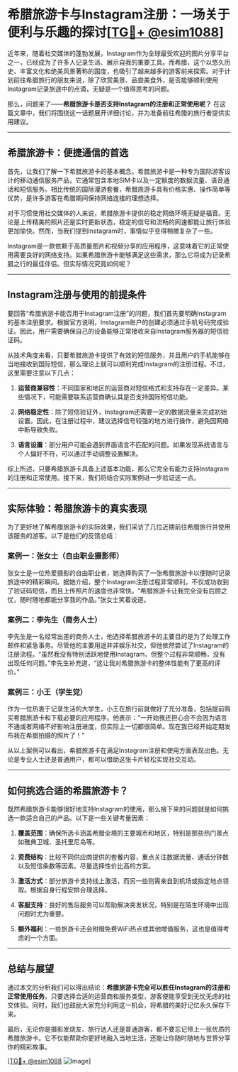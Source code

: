 # 希腊旅游卡与Instagram注册：一场关于便利与乐趣的探讨[[TG💪+ @esim1088](https://t.me/s/esim1088)]

近年来，随着社交媒体的蓬勃发展，Instagram作为全球最受欢迎的图片分享平台之一，已经成为了许多人记录生活、展示自我的重要工具。而希腊，这个以悠久历史、丰富文化和绝美风景著称的国度，也吸引了越来越多的游客前来探索。对于计划前往希腊旅行的朋友来说，除了欣赏美景、品尝美食外，是否能够顺利使用Instagram记录旅途中的点滴，无疑是一个值得思考的问题。

那么，问题来了——**希腊旅游卡是否支持Instagram的注册和正常使用呢？** 在这篇文章中，我们将围绕这一话题展开详细讨论，并为准备前往希腊的旅行者提供实用建议。

---

## 希腊旅游卡：便捷通信的首选

首先，让我们了解一下希腊旅游卡的基本概念。希腊旅游卡是一种专为国际游客设计的移动通信服务产品，它通常包含本地SIM卡以及一定额度的数据流量、语音通话和短信服务。相比传统的国际漫游套餐，希腊旅游卡具有价格实惠、操作简单等优势，是许多游客在希腊期间保持网络连接的理想选择。

对于习惯使用社交媒体的人来说，希腊旅游卡提供的稳定网络环境无疑是福音。无论是上传精美的照片还是实时更新状态，稳定的信号和流畅的网速都能让旅行体验更加愉快。然而，当我们提到Instagram时，事情似乎变得稍微复杂了一些。

Instagram是一款依赖于高质量图片和视频分享的应用程序，这意味着它的正常使用需要良好的网络支持。如果希腊旅游卡能够满足这些需求，那么它将成为记录希腊之行的最佳伴侣。但实际情况究竟如何呢？

---

## Instagram注册与使用的前提条件

要回答“希腊旅游卡能否用于Instagram注册”的问题，我们首先要明确Instagram的基本注册要求。根据官方说明，Instagram账户的创建必须通过手机号码完成验证。因此，用户需要确保自己的设备能够正常接收来自Instagram服务器的短信验证码。

从技术角度来看，只要希腊旅游卡提供了有效的短信服务，并且用户的手机能够在当地接收到国际短信，那么理论上就可以顺利完成Instagram的注册过程。不过，这里需要注意以下几点：

1. **运营商兼容性**：不同国家和地区的运营商对短信格式和支持存在一定差异。某些情况下，可能需要联系运营商确认其是否支持国际短信功能。
   
2. **网络稳定性**：除了短信验证外，Instagram还需要一定的数据流量来完成初始设置。因此，在注册过程中，建议选择信号较强的地方进行操作，避免因网络中断导致失败。

3. **语言设置**：部分用户可能会遇到界面语言不匹配的问题。如果发现系统语言与个人偏好不符，可以通过手动调整设置解决。

综上所述，只要希腊旅游卡具备上述基本功能，那么它完全有能力支持Instagram的注册和正常使用。接下来，我们将结合实际案例进一步验证这一点。

---

## 实际体验：希腊旅游卡的真实表现

为了更好地了解希腊旅游卡的实际效果，我们采访了几位近期前往希腊旅行并使用该服务的游客。以下是他们的反馈总结：

### 案例一：张女士（自由职业摄影师）
张女士是一位热爱摄影的自由职业者，她选择购买了一张希腊旅游卡以便随时记录旅途中的精彩瞬间。据她介绍，整个Instagram注册过程非常顺利，不仅成功收到了验证码短信，而且上传照片的速度也非常快。“希腊旅游卡让我完全没有后顾之忧，随时随地都能分享我的作品。”张女士笑着说道。

### 案例二：李先生（商务人士）
李先生是一名经常出差的商务人士，他选择希腊旅游卡的主要目的是为了处理工作邮件和紧急事务。尽管他的主要用途并非娱乐社交，但他依然尝试了Instagram的注册流程。“虽然我没有特别活跃地使用Instagram，但整个过程非常顺畅，没有出现任何问题。”李先生补充道，“这让我对希腊旅游卡的整体性能有了更高的评价。”

### 案例三：小王（学生党）
作为一位热衷于记录生活的大学生，小王在旅行前就做好了充分准备，包括提前购买希腊旅游卡和下载必要的应用程序。他表示：“一开始我还担心会不会因为语言不通或者网络不好影响注册进度，但实际上一切都很简单。现在我已经开始定期发布我在希腊拍摄的照片了！”

从以上案例可以看出，希腊旅游卡在满足Instagram注册和使用方面表现出色。无论是专业人士还是普通用户，都可以借助这张卡片轻松实现社交互动。

---

## 如何挑选合适的希腊旅游卡？

既然希腊旅游卡能够很好地支持Instagram的使用，那么接下来的问题就是如何挑选一款适合自己的产品。以下是一些关键考量因素：

1. **覆盖范围**：确保所选卡涵盖希腊全境的主要城市和地区，特别是那些热门景点如雅典卫城、圣托里尼岛等。

2. **资费结构**：比较不同供应商提供的套餐内容，重点关注数据流量、通话分钟数以及短信条数等因素。尽量选择性价比高的方案。

3. **激活方式**：部分旅游卡支持线上激活，而另一些则需亲自到机场或指定地点领取。根据自身行程安排合理选择。

4. **客服支持**：良好的售后服务可以帮助解决突发状况，特别是在陌生环境中出现问题时尤为重要。

5. **额外福利**：一些旅游卡还会附赠免费WiFi热点或其他增值服务，这也是值得考虑的一个方面。

---

## 总结与展望

通过本文的分析我们可以得出结论：**希腊旅游卡完全可以胜任Instagram的注册和正常使用任务**。只要选择合适的运营商和服务类型，游客便能享受到无忧无虑的社交体验。同时，我们也鼓励大家充分利用这一机会，将希腊的美好记忆永久保存下来。

最后，无论你是摄影发烧友、旅行达人还是普通游客，都不要忘记带上一张优质的希腊旅游卡。它不仅能帮助你更好地融入当地生活，还能让你随时随地与世界分享你的精彩故事。

[[TG💪+ @esim1088](https://t.me/s/esim1088) ![Image](https://i.postimg.cc/4NQfJmqS/Snipaste-2025-05-13-00-14-12.png)]